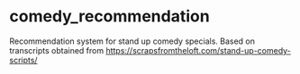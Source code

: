 # comedy_recommendation

Recommendation system for stand up comedy specials. Based on transcripts obtained from https://scrapsfromtheloft.com/stand-up-comedy-scripts/
